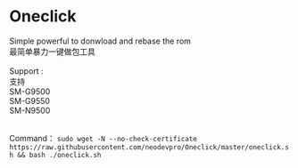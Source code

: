 # Oneclick
Simple powerful to donwload and rebase the rom</br>
最简单暴力一键做包工具</br>
</br>
Support :</br>
支持</br>
SM-G9500</br>
SM-G9550</br>
SM-N9500</br>
</br>

Command：
``
sudo wget -N --no-check-certificate https://raw.githubusercontent.com/neodevpro/Oneclick/master/oneclick.sh && bash ./oneclick.sh
``
